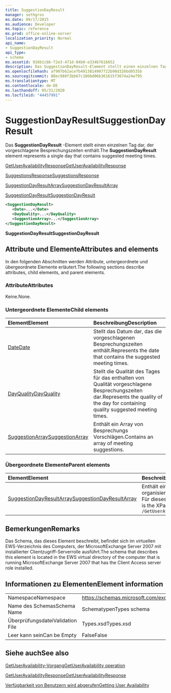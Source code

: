 ```yaml
---
title: SuggestionDayResult
manager: sethgros
ms.date: 09/17/2015
ms.audience: Developer
ms.topic: reference
ms.prod: office-online-server
localization_priority: Normal
api_name:
- SuggestionDayResult
api_type:
- schema
ms.assetid: 916b1cbb-f2e3-471d-84b0-e33467616652
description: Das SuggestionDayResult-Element stellt einen einzelnen Tag dar, der vorgeschlagene Besprechungszeiten enthält.
ms.openlocfilehash: af907b62acefb4913814907722b98d326bd0535b
ms.sourcegitcommit: 88ec988f2bb67c1866d06b361615f3674a24e795
ms.translationtype: MT
ms.contentlocale: de-DE
ms.lasthandoff: 05/31/2020
ms.locfileid: "44457991"
---
```

# <a name="suggestiondayresult"></a><span data-ttu-id="a25ce-103">SuggestionDayResult</span><span class="sxs-lookup"><span data-stu-id="a25ce-103">SuggestionDayResult</span></span>

<span data-ttu-id="a25ce-104">Das **SuggestionDayResult** -Element stellt einen einzelnen Tag dar, der vorgeschlagene Besprechungszeiten enthält.</span><span class="sxs-lookup"><span data-stu-id="a25ce-104">The **SuggestionDayResult** element represents a single day that contains suggested meeting times.</span></span> 
  
[<span data-ttu-id="a25ce-105">GetUserAvailabilityResponse</span><span class="sxs-lookup"><span data-stu-id="a25ce-105">GetUserAvailabilityResponse</span></span>](getuseravailabilityresponse.md)
  
[<span data-ttu-id="a25ce-106">SuggestionsResponse</span><span class="sxs-lookup"><span data-stu-id="a25ce-106">SuggestionsResponse</span></span>](suggestionsresponse.md)
  
[<span data-ttu-id="a25ce-107">SuggestionDayResultArray</span><span class="sxs-lookup"><span data-stu-id="a25ce-107">SuggestionDayResultArray</span></span>](suggestiondayresultarray.md)
  
[<span data-ttu-id="a25ce-108">SuggestionDayResult</span><span class="sxs-lookup"><span data-stu-id="a25ce-108">SuggestionDayResult</span></span>](suggestiondayresult.md)
  
```xml
<SuggestionDayResult>
   <Date>...</Date>
   <DayQuality>...</DayQuality>
   <SuggestionArray>...</SuggestionArray>
</SuggestionDayResult>
```

 <span data-ttu-id="a25ce-109">**SuggestionDayResult**</span><span class="sxs-lookup"><span data-stu-id="a25ce-109">**SuggestionDayResult**</span></span>
## <a name="attributes-and-elements"></a><span data-ttu-id="a25ce-110">Attribute und Elemente</span><span class="sxs-lookup"><span data-stu-id="a25ce-110">Attributes and elements</span></span>

<span data-ttu-id="a25ce-111">In den folgenden Abschnitten werden Attribute, untergeordnete und übergeordnete Elemente erläutert.</span><span class="sxs-lookup"><span data-stu-id="a25ce-111">The following sections describe attributes, child elements, and parent elements.</span></span>
  
### <a name="attributes"></a><span data-ttu-id="a25ce-112">Attribute</span><span class="sxs-lookup"><span data-stu-id="a25ce-112">Attributes</span></span>

<span data-ttu-id="a25ce-113">Keine.</span><span class="sxs-lookup"><span data-stu-id="a25ce-113">None.</span></span>
  
### <a name="child-elements"></a><span data-ttu-id="a25ce-114">Untergeordnete Elemente</span><span class="sxs-lookup"><span data-stu-id="a25ce-114">Child elements</span></span>

|<span data-ttu-id="a25ce-115">**Element**</span><span class="sxs-lookup"><span data-stu-id="a25ce-115">**Element**</span></span>|<span data-ttu-id="a25ce-116">**Beschreibung**</span><span class="sxs-lookup"><span data-stu-id="a25ce-116">**Description**</span></span>|
|:-----|:-----|
|[<span data-ttu-id="a25ce-117">Date</span><span class="sxs-lookup"><span data-stu-id="a25ce-117">Date</span></span>](date.md) <br/> |<span data-ttu-id="a25ce-118">Stellt das Datum dar, das die vorgeschlagenen Besprechungszeiten enthält.</span><span class="sxs-lookup"><span data-stu-id="a25ce-118">Represents the date that contains the suggested meeting times.</span></span>  <br/> |
|[<span data-ttu-id="a25ce-119">DayQuality</span><span class="sxs-lookup"><span data-stu-id="a25ce-119">DayQuality</span></span>](dayquality.md) <br/> |<span data-ttu-id="a25ce-120">Stellt die Qualität des Tages für das enthalten von Qualität vorgeschlagene Besprechungszeiten dar.</span><span class="sxs-lookup"><span data-stu-id="a25ce-120">Represents the quality of the day for containing quality suggested meeting times.</span></span>  <br/> |
|[<span data-ttu-id="a25ce-121">SuggestionArray</span><span class="sxs-lookup"><span data-stu-id="a25ce-121">SuggestionArray</span></span>](suggestionarray.md) <br/> |<span data-ttu-id="a25ce-122">Enthält ein Array von Besprechungs Vorschlägen.</span><span class="sxs-lookup"><span data-stu-id="a25ce-122">Contains an array of meeting suggestions.</span></span>  <br/> |
   
### <a name="parent-elements"></a><span data-ttu-id="a25ce-123">Übergeordnete Elemente</span><span class="sxs-lookup"><span data-stu-id="a25ce-123">Parent elements</span></span>

|<span data-ttu-id="a25ce-124">**Element**</span><span class="sxs-lookup"><span data-stu-id="a25ce-124">**Element**</span></span>|<span data-ttu-id="a25ce-125">**Beschreibung**</span><span class="sxs-lookup"><span data-stu-id="a25ce-125">**Description**</span></span>|
|:-----|:-----|
|[<span data-ttu-id="a25ce-126">SuggestionDayResultArray</span><span class="sxs-lookup"><span data-stu-id="a25ce-126">SuggestionDayResultArray</span></span>](suggestiondayresultarray.md) <br/> |<span data-ttu-id="a25ce-127">Enthält ein Array von Besprechungs Vorschlägen nach Datum organisiert.</span><span class="sxs-lookup"><span data-stu-id="a25ce-127">Contains an array of meeting suggestions organized by date.</span></span>  <br/> <span data-ttu-id="a25ce-128">Für dieses Element wird folgender XPath-Ausdruck verwendet: </span><span class="sxs-lookup"><span data-stu-id="a25ce-128">The following is the XPath expression to this element:</span></span>  <br/>  `/GetUserAvailabilityResponse/SuggestionsResponse/SuggestionDayResultArray` <br/> |
   
## <a name="remarks"></a><span data-ttu-id="a25ce-129">Bemerkungen</span><span class="sxs-lookup"><span data-stu-id="a25ce-129">Remarks</span></span>

<span data-ttu-id="a25ce-130">Das Schema, das dieses Element beschreibt, befindet sich im virtuellen EWS-Verzeichnis des Computers, der MicrosoftExchange Server 2007 mit installierter Clientzugriff-Serverrolle ausführt.</span><span class="sxs-lookup"><span data-stu-id="a25ce-130">The schema that describes this element is located in the EWS virtual directory of the computer that is running MicrosoftExchange Server 2007 that has the Client Access server role installed.</span></span>
  
## <a name="element-information"></a><span data-ttu-id="a25ce-131">Informationen zu Elementen</span><span class="sxs-lookup"><span data-stu-id="a25ce-131">Element information</span></span>

|||
|:-----|:-----|
|<span data-ttu-id="a25ce-132">Namespace</span><span class="sxs-lookup"><span data-stu-id="a25ce-132">Namespace</span></span>  <br/> |https://schemas.microsoft.com/exchange/services/2006/types  <br/> |
|<span data-ttu-id="a25ce-133">Name des Schemas</span><span class="sxs-lookup"><span data-stu-id="a25ce-133">Schema Name</span></span>  <br/> |<span data-ttu-id="a25ce-134">Schematypen</span><span class="sxs-lookup"><span data-stu-id="a25ce-134">Types schema</span></span>  <br/> |
|<span data-ttu-id="a25ce-135">Überprüfungsdatei</span><span class="sxs-lookup"><span data-stu-id="a25ce-135">Validation File</span></span>  <br/> |<span data-ttu-id="a25ce-136">Types.xsd</span><span class="sxs-lookup"><span data-stu-id="a25ce-136">Types.xsd</span></span>  <br/> |
|<span data-ttu-id="a25ce-137">Leer kann sein</span><span class="sxs-lookup"><span data-stu-id="a25ce-137">Can be Empty</span></span>  <br/> |<span data-ttu-id="a25ce-138">False</span><span class="sxs-lookup"><span data-stu-id="a25ce-138">False</span></span>  <br/> |
   
## <a name="see-also"></a><span data-ttu-id="a25ce-139">Siehe auch</span><span class="sxs-lookup"><span data-stu-id="a25ce-139">See also</span></span>



[<span data-ttu-id="a25ce-140">GetUserAvailability-Vorgang</span><span class="sxs-lookup"><span data-stu-id="a25ce-140">GetUserAvailability operation</span></span>](getuseravailability-operation.md)
  
[<span data-ttu-id="a25ce-141">GetUserAvailabilityResponse</span><span class="sxs-lookup"><span data-stu-id="a25ce-141">GetUserAvailabilityResponse</span></span>](getuseravailabilityresponse.md)


[<span data-ttu-id="a25ce-142">Verfügbarkeit von Benutzern wird abgerufen</span><span class="sxs-lookup"><span data-stu-id="a25ce-142">Getting User Availability</span></span>](https://msdn.microsoft.com/library/d4133fcb-9b0f-4e6b-aadf-a389da83516a%28Office.15%29.aspx)

